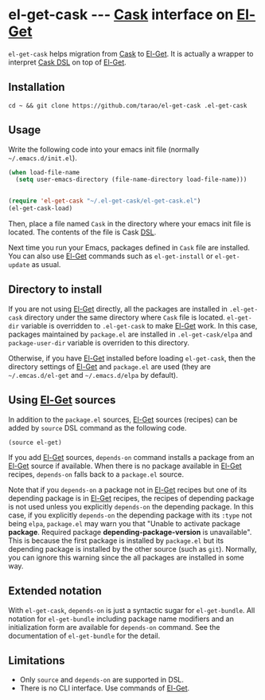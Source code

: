 el-get-cask --- [Cask][] interface on [El-Get][]
================================================

`el-get-cask` helps migration from [Cask][] to [El-Get][].  It is
actually a wrapper to interpret [Cask DSL][DSL] on top of [El-Get][].

## Installation

```
cd ~ && git clone https://github.com/tarao/el-get-cask .el-get-cask
```

## Usage

Write the following code into your emacs init file (normally
`~/.emacs.d/init.el`).

```lisp
(when load-file-name
  (setq user-emacs-directory (file-name-directory load-file-name)))


(require 'el-get-cask "~/.el-get-cask/el-get-cask.el")
(el-get-cask-load)
```

Then, place a file named `Cask` in the directory where your emacs init
file is located.  The contents of the file is Cask [DSL][].

Next time you run your Emacs, packages defined in `Cask` file are
installed.  You can also use [El-Get][] commands such as
`el-get-install` or `el-get-update` as usual.

## Directory to install

If you are not using [El-Get][] directly, all the packages are
installed in `.el-get-cask` directory under the same directory where
`Cask` file is located.  `el-get-dir` variable is overridden to
`.el-get-cask` to make [El-Get][] work.  In this case, packages
maintained by `package.el` are installed in `.el-get-cask/elpa` and
`package-user-dir` variable is overriden to this directory.

Otherwise, if you have [El-Get][] installed before loading
`el-get-cask`, then the directory settings of [El-Get][] and
`package.el` are used (they are `~/.emcas.d/el-get` and
`~/.emacs.d/elpa` by default).

## Using [El-Get][] sources

In addition to the `package.el` sources, [El-Get][] sources (recipes)
can be added by `source` DSL command as the following code.

```elisp
(source el-get)
```

If you add [El-Get][] sources, `depends-on` command installs a package
from an [El-Get][] source if available.  When there is no package
available in [El-Get][] recipes, `depends-on` falls back to a
`package.el` source.

Note that if you `depends-on` a package not in [El-Get][] recipes but
one of its depending package is in [El-Get][] recipes, the recipes of
depending package is not used unless you explicitly `depends-on` the
depending package.  In this case, if you explicitly `depends-on` the
depending package with its `:type` not being `elpa`, `package.el` may
warn you that "Unable to activate package **package**.  Required
package **depending-package-version** is unavailable".  This is
because the first package is installed by `package.el` but its
depending package is installed by the other source (such as `git`).
Normally, you can ignore this warning since the all packages are
installed in some way.

## Extended notation

With `el-get-cask`, `depends-on` is just a syntactic sugar for
`el-get-bundle`.  All notation for `el-get-bundle` including package
name modifiers and an initialization form are available for
`depends-on` command.  See the documentation of `el-get-bundle` for
the detail.

## Limitations

- Only `source` and `depends-on` are supported in DSL.
- There is no CLI interface.  Use commands of [El-Get][].

[El-Get]: http://github.com/dimitri/el-get
[Cask]: http://cask.github.io/
[DSL]: http://cask.github.io/dsl.html
